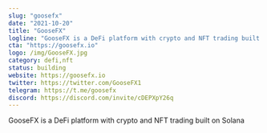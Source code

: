```yaml
---
slug: "goosefx"
date: "2021-10-20"
title: "GooseFX"
logline: "GooseFX is a DeFi platform with crypto and NFT trading built on Solana"
cta: "https://goosefx.io"
logo: /img/GooseFX.jpg
category: defi,nft
status: building
website: https://goosefx.io
twitter: https://twitter.com/GooseFX1
telegram: https://t.me/goosefx
discord: https://discord.com/invite/cDEPXpY26q
---
```


GooseFX is a DeFi platform with crypto and NFT trading built on Solana
